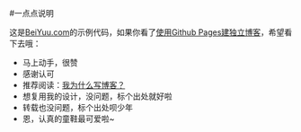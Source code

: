#一点点说明

这是[BeiYuu.com](http://van1988ch.github.io)的示例代码，如果你看了[使用Github Pages建独立博客](http://van1988ch.github.io/github-pages)，希望看下去哦：

* 马上动手，很赞
* 感谢认可
* 推荐阅读：[我为什么写博客？](http://van1988ch.github.io/why-blog)
* 想复用我的设计，没问题，标个出处就好啦
* 转载也没问题，标个出处呗少年
* 恩，认真的童鞋最可爱啦~
